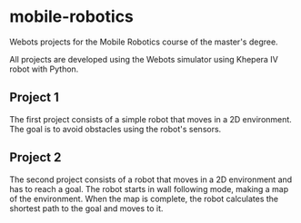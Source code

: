 # mobile-robotics
Webots projects for the Mobile Robotics course of the master's degree.

All projects are developed using the Webots simulator using Khepera IV robot with Python.

## Project 1
The first project consists of a simple robot that moves in a 2D environment. The goal is to avoid obstacles using the robot's sensors.

## Project 2
The second project consists of a robot that moves in a 2D environment and has to reach a goal. The robot starts in wall following mode, making a map of the environment. When the map is complete, the robot calculates the shortest path to the goal and moves to it.
